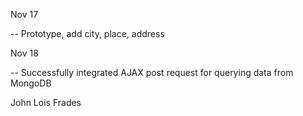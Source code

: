 Nov 17 <br>

-- Prototype, add city, place, address <br>

Nov 18 <br>

-- Successfully integrated AJAX post request for querying data from MongoDB <br>


John Lois Frades